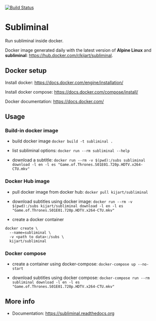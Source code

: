 [![Build Status](https://travis-ci.org/kijart/docker-subliminal.svg?branch=develop)](https://travis-ci.org/kijart/docker-subliminal)

# Subliminal

Run subliminal inside docker.

Docker image generated daily with the latest version of **Alpine Linux** and **subliminal**: https://hub.docker.com/r/kijart/subliminal.

## Docker setup

Install docker: https://docs.docker.com/engine/installation/

Install docker compose: https://docs.docker.com/compose/install/

Docker documentation: https://docs.docker.com/

## Usage

### Build-in docker image

- build docker image `docker build -t subliminal .`

- list subliminal options: `docker run --rm subliminal --help`

- download a subtitle: `docker run --rm -v $(pwd):/subs subliminal download -l en -l es "Game.of.Thrones.S01E01.720p.HDTV.x264-CTU.mkv"`

### Docker Hub image

- pull docker image from docker hub: `docker pull kijart/subliminal`

- download subtitles using docker image: `docker run --rm -v $(pwd):/subs kijart/subliminal download -l en -l es "Game.of.Thrones.S01E01.720p.HDTV.x264-CTU.mkv"`

- create a docker container

```
docker create \
  --name=subliminal \
  -v <path to data>:/subs \
  kijart/subliminal
```

### Docker compose

- create a container using docker-compose: `docker-compose up --no-start`

- download subtitles using docker compose: `docker-compose run --rm subliminal download -l en -l es "Game.of.Thrones.S01E01.720p.HDTV.x264-CTU.mkv"`

## More info

- Documentation: https://subliminal.readthedocs.org
